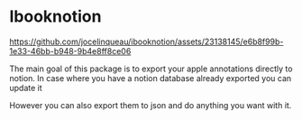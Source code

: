 # Ibooknotion

https://github.com/jocelinqueau/ibooknotion/assets/23138145/e6b8f99b-1e33-46bb-b948-9b4e8ff8ce06


The main goal of this package is to export your apple annotations directly to notion. In case where you have a notion database already exported you can update it

However you can also export them to json and do anything you want with it.


